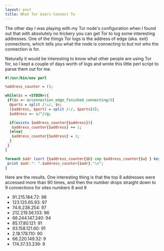 ```yaml
---
layout: post
title: What Tor Users Connect To
---
```


The other day I was playing with my Tor node's configuration when I found out that with absolutely no trickery you can get Tor to log some interesting addresses. One of the things Tor logs is the address of edge (aka. exit) connections, which tells you what the node is connecting to but not who the connection is for.

Naturally it would be interesting to know what other people are using Tor for, so I kept a couple of days worth of logs and wrote this little perl script to parse them out for me.

```perl
#!/usr/bin/env perl

%address_counter = ();

while($s = <STDIN>){
 if($s =~ m/connection_edge_finished_connecting/){
  @parts = split /\s/, $s;
  ($address, $port) = split /:/, $parts[8];
  $address =~ s/"//g;

  if(exists $address_counter{$address}){
   $address_counter{$address} += 1;
  }else{
   $address_counter{$address} = 1;
  }
 }
}

foreach $adr (sort {$address_counter{$b} cmp $address_counter{$a} } keys %address_counter){
 print $adr.": ".$address_counter{$adr}."\n";
}

```

Here are the results. One interesting thing is that the top 8 addresses were accessed more than 90 times, and then the number drops straight down to 9 connections for sites numbers 8 and 9


- 91.215.184.72: 98
- 123.125.65.93: 97
- 74.6.238.254: 97
- 212.219.56.133: 96
- 66.244.147.240: 94
- 85.17.80.121: 91
- 93.158.121.60: 91
- 2.18.178.110: 90
- 66.220.149.32: 9
- 174.37.33.236: 9
